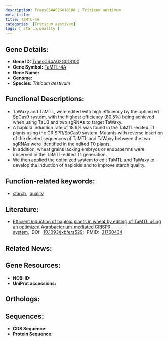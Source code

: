 ```yaml
---
description: TraesCS4A02G018100 ; Triticum aestivum
meta_title:
title: TaMTL-4A
categories: [Triticum aestivum]
tags: [ starch,quality ]
---
```


## Gene Details:
- **Gene ID:** [TraesCS4A02G018100]()
- **Gene Symbol:** <u>TaMTL-4A</u>
- **Gene Name:** 
- **Genome:** []()
- **Species:** *Triticum aestivum*

## Functional Descriptions:
   - TaWaxy and TaMTL, were edited with high efficiency by the optimized SpCas9 system, with the highest efficiency (80.5%) being achieved when using TaU3 and two sgRNAs to target TaWaxy.
   - A haploid induction rate of 18.9% was found in the TaMTL-edited T1 plants using the CRISPR/SpCas9 system. Mutants with reverse insertion of the deleted sequences of TaMTL and TaWaxy between the two sgRNAs were identified in the edited T0 plants.
   - In addition, wheat grains lacking embryos or endosperms were observed in the TaMTL-edited T1 generation.
   - We then applied the optimized system to edit TaMTL and TaWaxy to develop the induction of haploids and to improve starch quality.

## Function-related keywords:
   - [starch](/tags/starch/),&nbsp;&nbsp;[quality](/tags/quality/)

## Literature:
   - [Efficient induction of haploid plants in wheat by editing of TaMTL using an optimized Agrobacterium-mediated CRISPR system.](https://doi.org/10.1093/jxb/erz529)&nbsp;&nbsp;DOI:&nbsp;&nbsp;[10.1093/jxb/erz529](https://doi.org/10.1093/jxb/erz529);&nbsp;&nbsp;PMID:&nbsp;&nbsp;[31760434](https://pubmed.ncbi.nlm.nih.gov/31760434/)

## Related News:

## Gene Resources:
- **NCBI ID:**  [](https://www.ncbi.nlm.nih.gov/gene/?term=)
- **UniProt accessions:**  [](https://www.uniprot.org/uniprotkb//entry)

## Orthologs:

## Sequences:
- **CDS Sequence:**
- **Protein Sequence:**
